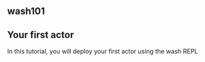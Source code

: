 ## wash101

## Your first actor
In this tutorial, you will deploy your first actor using the wash REPL
